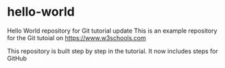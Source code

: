 # hello-world
Hello World repository for Git tutorial update
This is an example repository for the Git tutoial on https://www.w3schools.com

This repository is built step by step in the tutorial.
It now includes steps for GitHub
